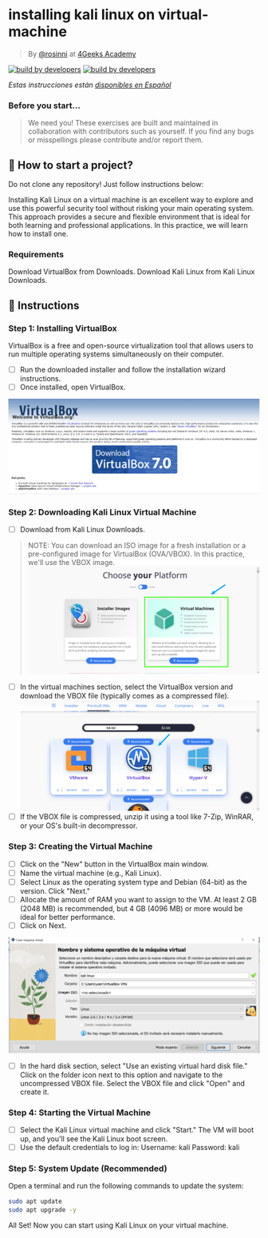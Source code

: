 <!-- hide -->
# installing kali linux on virtual-machine

> By [@rosinni](https://github.com/rosinni) at [4Geeks Academy](https://4geeksacademy.co/)

[![build by developers](https://img.shields.io/badge/build_by-Developers-blue)](https://4geeks.com)
[![build by developers](https://img.shields.io/twitter/follow/4geeksacademy?style=social&logo=twitter)](https://twitter.com/4geeksacademy)

*Estas instrucciones están [disponibles en Español](https://github.com/breatheco-de/traffic-simulation-on-wordpress/blob/main/README.es.md)*

### Before you start...

> We need you! These exercises are built and maintained in collaboration with contributors such as yourself. If you find any bugs or misspellings please contribute and/or report them.

<!-- endhide -->

## 🌱 How to start a project?

Do not clone any repository! Just follow instructions below:

Installing Kali Linux on a virtual machine is an excellent way to explore and use this powerful security tool without risking your main operating system. This approach provides a secure and flexible environment that is ideal for both learning and professional applications. In this practice, we will learn how to install one.

### Requirements
Download VirtualBox from Downloads.
Download Kali Linux from Kali Linux Downloads.

## 📝 Instructions


### Step 1: Installing VirtualBox
VirtualBox is a free and open-source virtualization tool that allows users to run multiple operating systems simultaneously on their computer.

 - [ ] Run the downloaded installer and follow the installation wizard instructions.
 - [ ] Once installed, open VirtualBox.

 ![instalacion virtualBox](assets/virtualbox-img.png)


### Step 2: Downloading Kali Linux Virtual Machine
 - [ ] Download from Kali Linux Downloads.
> NOTE: You can download an ISO image for a fresh installation or a pre-configured image for VirtualBox (OVA/VBOX). In this practice, we'll use the VBOX image.
![descarga 1](assets/get-kali-linux.png)
- [ ] In the virtual machines section, select the VirtualBox version and download the VBOX file (typically comes as a compressed file).
![descarga 1](assets\get-kali-for-vb.png)
- [ ] If the VBOX file is compressed, unzip it using a tool like 7-Zip, WinRAR, or your OS's built-in decompressor.

### Step 3: Creating the Virtual Machine
 - [ ] Click on the "New" button in the VirtualBox main window.
 - [ ] Name the virtual machine (e.g., Kali Linux).
 - [ ] Select Linux as the operating system type and Debian (64-bit) as the version.
 Click "Next."
- [ ] Allocate the amount of RAM you want to assign to the VM. At least 2 GB (2048 MB) is recommended, but 4 GB (4096 MB) or more would be ideal for better performance.
- [ ] Click on Next.

![descarga 1](assets\config-kali.png)

 - [ ] In the hard disk section, select "Use an existing virtual hard disk file."
 Click on the folder icon next to this option and navigate to the uncompressed VBOX file.
 Select the VBOX file and click "Open" and create it.

### Step 4: Starting the Virtual Machine
- [ ] Select the Kali Linux virtual machine and click "Start." The VM will boot up, and you'll see the Kali Linux boot screen.
- [ ] Use the default credentials to log in:
     Username: kali
     Password: kali

### Step 5: System Update (Recommended)
Open a terminal and run the following commands to update the system:

```sh
sudo apt update
sudo apt upgrade -y
```

All Set!
Now you can start using Kali Linux on your virtual machine.